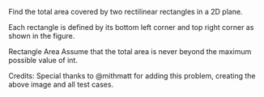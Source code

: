 Find the total area covered by two rectilinear rectangles in a 2D plane.

Each rectangle is defined by its bottom left corner and top right corner as shown in the figure.

Rectangle Area
Assume that the total area is never beyond the maximum possible value of int.

Credits:
Special thanks to @mithmatt for adding this problem, creating the above image and all test cases.
